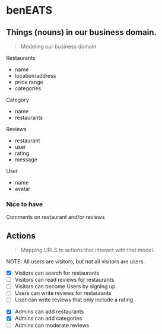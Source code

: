 # benEATS

## Things (nouns) in our business domain.

> Modeling our business domain

Restaurants

- name
- location/address
- price range
- categories

Category

- name
- restaurants

Reviews

- restaurant
- user
- rating
- message

User

- name
- avatar

### Nice to have

Comments on restaurant and/or reviews

## Actions

> Mapping URLS to actions that interact with that model.

NOTE: All users are visitors, but not all visitors are users.

- [x] Visitors can search for restaurants
- [ ] Visitors can read reviews for restaurants
- [ ] Visitors can become Users by signing up.
- [ ] Users can write reviews for restaurants
- [ ] User can write reviews that only include a rating

* [x] Admins can add restaurants
* [x] Admins can add categories
* [ ] Admins can moderate reviews
